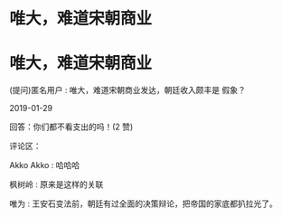 # 唯大，难道宋朝商业

# 唯大，难道宋朝商业

(提问)匿名用户 : 唯大，难道宋朝商业发达，朝廷收入颇丰是 假象？

2019-01-29

回答：你们都不看支出的吗！(2 赞)

评论区：

Akko Akko : 哈哈哈

枫树岭 : 原来是这样的关联

唯为 : 王安石变法前，朝廷有过全面的决策辩论，把帝国的家底都扒拉光了。